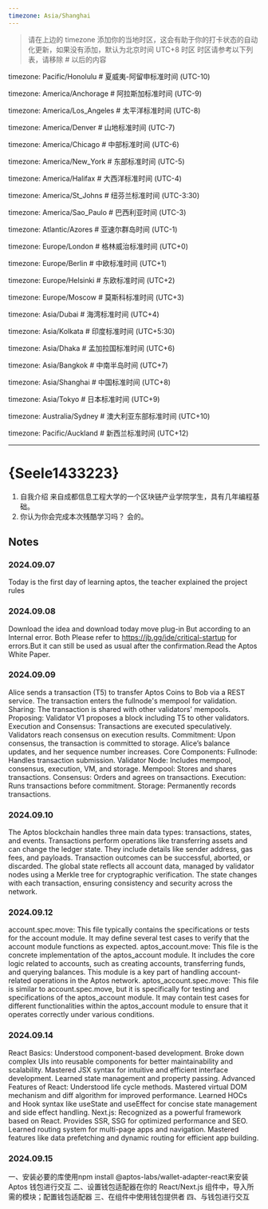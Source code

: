 ```yaml
---
timezone: Asia/Shanghai
---
```


> 请在上边的 timezone 添加你的当地时区，这会有助于你的打卡状态的自动化更新，如果没有添加，默认为北京时间 UTC+8 时区
> 时区请参考以下列表，请移除 # 以后的内容

timezone: Pacific/Honolulu # 夏威夷-阿留申标准时间 (UTC-10)

timezone: America/Anchorage # 阿拉斯加标准时间 (UTC-9)

timezone: America/Los_Angeles # 太平洋标准时间 (UTC-8)

timezone: America/Denver # 山地标准时间 (UTC-7)

timezone: America/Chicago # 中部标准时间 (UTC-6)

timezone: America/New_York # 东部标准时间 (UTC-5)

timezone: America/Halifax # 大西洋标准时间 (UTC-4)

timezone: America/St_Johns # 纽芬兰标准时间 (UTC-3:30)

timezone: America/Sao_Paulo # 巴西利亚时间 (UTC-3)

timezone: Atlantic/Azores # 亚速尔群岛时间 (UTC-1)

timezone: Europe/London # 格林威治标准时间 (UTC+0)

timezone: Europe/Berlin # 中欧标准时间 (UTC+1)

timezone: Europe/Helsinki # 东欧标准时间 (UTC+2)

timezone: Europe/Moscow # 莫斯科标准时间 (UTC+3)

timezone: Asia/Dubai # 海湾标准时间 (UTC+4)

timezone: Asia/Kolkata # 印度标准时间 (UTC+5:30)

timezone: Asia/Dhaka # 孟加拉国标准时间 (UTC+6)

timezone: Asia/Bangkok # 中南半岛时间 (UTC+7)

timezone: Asia/Shanghai # 中国标准时间 (UTC+8)

timezone: Asia/Tokyo # 日本标准时间 (UTC+9)

timezone: Australia/Sydney # 澳大利亚东部标准时间 (UTC+10)

timezone: Pacific/Auckland # 新西兰标准时间 (UTC+12)

---

# {Seele1433223}

1. 自我介绍 来自成都信息工程大学的一个区块链产业学院学生，具有几年编程基础。
2. 你认为你会完成本次残酷学习吗？ 会的。

## Notes

<!-- Content_START -->

### 2024.09.07
Today is the first day of learning aptos, the teacher explained the project rules
### 2024.09.08
Download the idea and download today move plug-in But according to an Internal error. Both Please refer to https://jb.gg/ide/critical-startup for errors.But it can still be used as usual after the confirmation.Read the Aptos White Paper.
### 2024.09.09
Alice sends a transaction (T5) to transfer Aptos Coins to Bob via a REST service.
The transaction enters the fullnode's mempool for validation.
Sharing:
The transaction is shared with other validators' mempools.
Proposing:
Validator V1 proposes a block including T5 to other validators.
Execution and Consensus:
Transactions are executed speculatively.
Validators reach consensus on execution results.
Commitment:
Upon consensus, the transaction is committed to storage.
Alice’s balance updates, and her sequence number increases.
Core Components:
Fullnode: Handles transaction submission.
Validator Node: Includes mempool, consensus, execution, VM, and storage.
Mempool: Stores and shares transactions.
Consensus: Orders and agrees on transactions.
Execution: Runs transactions before commitment.
Storage: Permanently records transactions.
### 2024.09.10
The Aptos blockchain handles three main data types: transactions, states, and events. 
Transactions perform operations like transferring assets and can change the ledger state.
They include details like sender address, gas fees, and payloads.
Transaction outcomes can be successful, aborted, or discarded. 
The global state reflects all account data, managed by validator nodes using a Merkle tree for cryptographic verification.
The state changes with each transaction, ensuring consistency and security across the network.
### 2024.09.12
account.spec.move:
This file typically contains the specifications or tests for the account module. 
It may define several test cases to verify that the account module functions as expected.
aptos_account.move:
This file is the concrete implementation of the aptos_account module. It includes the core logic related to accounts, such as creating accounts, transferring funds, and querying balances. This module is a key part of handling account-related operations in the Aptos network.
aptos_account.spec.move:
This file is similar to account.spec.move, but it is specifically for testing and specifications of the aptos_account module. It may contain test cases for different functionalities within the aptos_account module to ensure that it operates correctly under various conditions.
### 2024.09.14
React Basics: Understood component-based development. Broke down complex UIs into reusable components for better maintainability and scalability. Mastered JSX syntax for intuitive and efficient interface development. Learned state management and property passing.
Advanced Features of React: Understood life cycle methods. Mastered virtual DOM mechanism and diff algorithm for improved performance. Learned HOCs and Hook syntax like useState and useEffect for concise state management and side effect handling.
Next.js: Recognized as a powerful framework based on React. Provides SSR, SSG for optimized performance and SEO. Learned routing system for multi-page apps and navigation. Mastered features like data prefetching and dynamic routing for efficient app building.
### 2024.09.15
一、安装必要的库使用npm install @aptos-labs/wallet-adapter-react来安装 Aptos 钱包进行交互
二、设置钱包适配器在你的 React/Next.js 组件中，导入所需的模块；配置钱包适配器
三、在组件中使用钱包提供者 四、与钱包进行交互
<!-- Content_END -->
